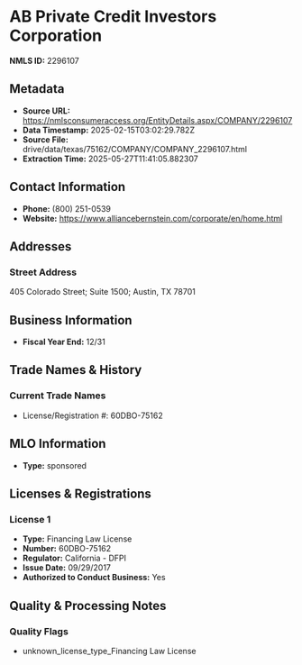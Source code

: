 # AB Private Credit Investors Corporation

**NMLS ID:** 2296107

## Metadata
- **Source URL:** https://nmlsconsumeraccess.org/EntityDetails.aspx/COMPANY/2296107
- **Data Timestamp:** 2025-02-15T03:02:29.782Z
- **Source File:** drive/data/texas/75162/COMPANY/COMPANY_2296107.html
- **Extraction Time:** 2025-05-27T11:41:05.882307

## Contact Information
- **Phone:** (800) 251-0539
- **Website:** https://www.alliancebernstein.com/corporate/en/home.html

## Addresses
### Street Address
405 Colorado Street; Suite 1500; Austin, TX 78701

## Business Information
- **Fiscal Year End:** 12/31

## Trade Names & History
### Current Trade Names
- License/Registration #: 60DBO-75162

## MLO Information
- **Type:** sponsored

## Licenses & Registrations

### License 1
- **Type:** Financing Law License
- **Number:** 60DBO-75162
- **Regulator:** California - DFPI
- **Issue Date:** 09/29/2017
- **Authorized to Conduct Business:** Yes

## Quality & Processing Notes
### Quality Flags
- unknown_license_type_Financing Law License
